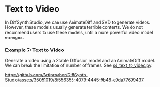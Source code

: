 # Text to Video

In DiffSynth Studio, we can use AnimateDiff and SVD to generate videos. However, these models usually generate terrible contents. We do not recommend users to use these models, until a more powerful video model emerges.

### Example 7: Text to Video

Generate a video using a Stable Diffusion model and an AnimateDiff model. We can break the limitation of number of frames! See [sd_text_to_video.py](./sd_text_to_video.py).

https://github.com/Artiprocher/DiffSynth-Studio/assets/35051019/8f556355-4079-4445-9b48-e9da77699437
